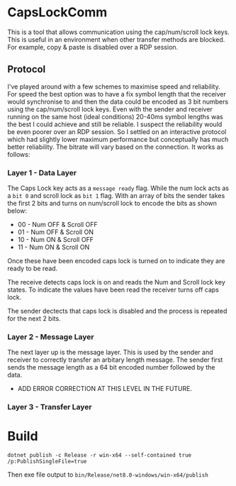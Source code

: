 # CapsLockComm

This is a tool that allows communication using the cap/num/scroll lock keys. 
This is useful in an environment when other transfer methods are blocked. 
For example, copy & paste is disabled over a RDP session.


## Protocol

I've played around with a few schemes to maximise speed and reliability. For speed the best option was to have a fix symbol length that the receiver would synchronise to and then the data could be encoded as 3 bit numbers using the cap/num/scroll lock keys. Even with the sender and receiver running on the same host (ideal conditions) 20-40ms symbol lengths was the best I could achieve and still be reliable. I suspect the reliability would be even poorer over an RDP session. So I settled on an interactive protocol which had slightly lower maximum performance but conceptually has much better reliability. The bitrate will vary based on the connection. It works as follows:

### Layer 1 - Data Layer

The Caps Lock key acts as a `message ready` flag. While the num lock acts as a `bit 0` and scroll lock as `bit 1` flag. With an array of bits the sender takes the first 2 bits and turns on num/scroll lock to encode the bits as shown below:

- 00 - Num OFF & Scroll OFF
- 01 - Num OFF & Scroll ON
- 10 - Num ON & Scroll OFF
- 11 - Num ON & Scroll ON

Once these have been encoded caps lock is turned on to indicate they are ready to be read.

The receive detects caps lock is on and reads the Num and Scroll lock key states. To indicate the values have been read the receiver turns off caps lock.

The sender dectects that caps lock is disabled and the process is repeated for the next 2 bits.

### Layer 2 - Message Layer

The next layer up is the message layer. This is used by the sender and receiver to correctly transfer an arbitary length message. 
The sender first sends the message length as a 64 bit encoded number followed by the data.

- ADD ERROR CORRECTION AT THIS LEVEL IN THE FUTURE.

### Layer 3 - Transfer Layer




# Build 

`dotnet publish -c Release -r win-x64 --self-contained true /p:PublishSingleFile=true`

Then exe file output to `bin/Release/net8.0-windows/win-x64/publish`